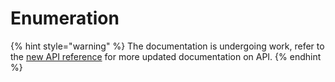 # Enumeration

{% hint style="warning" %}
The documentation is undergoing work, refer to the [new API reference](https://docs.golem.network/docs/creators/javascript) for more updated documentation on API.
{% endhint %}
